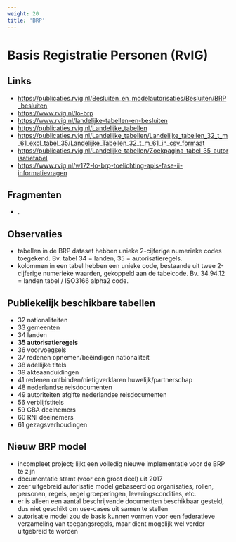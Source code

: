 ```yaml
---
weight: 20
title: 'BRP'
---
```


# Basis Registratie Personen (RvIG)

## Links
- https://publicaties.rvig.nl/Besluiten_en_modelautorisaties/Besluiten/BRP_besluiten
- https://www.rvig.nl/lo-brp
- https://www.rvig.nl/landelijke-tabellen-en-besluiten
- https://publicaties.rvig.nl/Landelijke_tabellen
- https://publicaties.rvig.nl/Landelijke_tabellen/Landelijke_tabellen_32_t_m_61_excl_tabel_35/Landelijke_Tabellen_32_t_m_61_in_csv_formaat
- https://publicaties.rvig.nl/Landelijke_tabellen/Zoekpagina_tabel_35_autorisatietabel
- https://www.rvig.nl/w172-lo-brp-toelichting-apis-fase-ii-informatievragen

## Fragmenten
- .

## Observaties
- tabellen in de BRP dataset hebben unieke 2-cijferige numerieke codes toegekend. Bv. tabel 34 = landen, 35 = autorisatieregels.
- kolommen in een tabel hebben een unieke code, bestaande uit twee 2-cijferige numerieke waarden, gekoppeld aan de tabelcode. Bv. 34.94.12 = landen tabel / ISO3166 alpha2 code.

## Publiekelijk beschikbare tabellen
- 32 nationaliteiten
- 33 gemeenten
- 34 landen
- **35 autorisatieregels**
- 36 voorvoegsels
- 37 redenen opnemen/beëindigen nationaliteit
- 38 adellijke titels
- 39 akteaanduidingen
- 41 redenen ontbinden/nietigverklaren huwelijk/partnerschap
- 48 nederlandse reisdocumenten
- 49 autoriteiten afgifte nederlandse reisdocumenten
- 56 verblijfstitels
- 59 GBA deelnemers
- 60 RNI deelnemers
- 61 gezagsverhoudingen

## Nieuw BRP model
- incompleet project; lijkt een volledig nieuwe implementatie voor de BRP te zijn
- documentatie stamt (voor een groot deel) uit 2017
- zeer uitgebreid autorisatie model gebaseerd op organisaties, rollen, personen, regels, regel groeperingen, leveringscondities, etc.
- er is alleen een aantal beschrijvende documenten beschikbaar gesteld, dus niet geschikt om use-cases uit samen te stellen
- autorisatie model zou de basis kunnen vormen voor een federatieve verzameling van toegangsregels, maar dient mogelijk wel verder uitgebreid te worden
